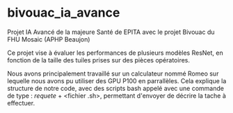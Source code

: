 # bivouac_ia_avance
Projet IA Avancé de la majeure Santé de EPITA avec le projet Bivouac du FHU Mosaic (APHP Beaujon)

Ce projet vise à évaluer les performances de plusieurs modèles ResNet, en fonction de la taille des tuiles prises sur des pièces opératoires.

Nous avons principalement travaillé sur un calculateur nommé Romeo sur lequelle nous avons pu utiliser des GPU P100 en parrallèles.
Cela explique la structure de notre code, avec des scripts bash appelé avec une commande de type : *requete* + <fichier .sh>, permettant d'envoyer de décrire la tache à effectuer.

